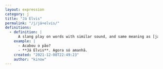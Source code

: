 ```yaml
---
layout: expression
category: j
title: "Já Elvis"
permalink: "/j/já+elvis/"
definitions:
  - definition: |
      A slang play on words with similar sound, and same meaning as [já era](/j/já+era/).
    example: |
      - Acabou o pão?
      - **Já Elvis**. Agora só amanhã.
    created: "2021-12-08T22:49:23"
    author: "kinow"
---
```

